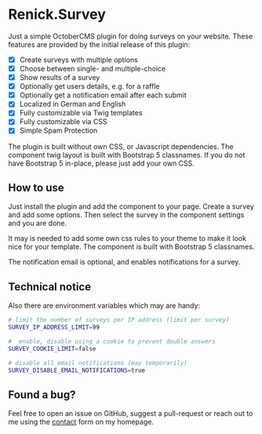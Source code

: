 # Renick.Survey

Just a simple OctoberCMS plugin for doing surveys on your website.
These features are provided by the initial release of
this plugin:

- [x] Create surveys with multiple options
- [x] Choose between single- and multiple-choice
- [x] Show results of a survey
- [x] Optionally get users details, e.g. for a raffle
- [x] Optionally get a notification email after each submit
- [x] Localized in German and English
- [x] Fully customizable via Twig templates
- [x] Fully customizable via CSS
- [x] Simple Spam Protection

The plugin is built without own CSS, or Javascript dependencies.
The component twig layout is built with Bootstrap 5 classnames.
If you do not have Bootstrap 5 in-place, please just add your own CSS.

## How to use

Just install the plugin and add the component to your page.
Create a survey and add some options.
Then select the survey in the component settings and you are done.

It may is needed to add some own css rules to your theme to make it look nice for your template.
The component is built with Bootstrap 5 classnames.

The notification email is optional, and enables notifications for a survey.

## Technical notice

Also there are environment variables which may are handy:

```bash
# limit the number of surveys per IP address (limit per survey)
SURVEY_IP_ADDRESS_LIMIT=99

#  enable, disable using a cookie to prevent double answers
SURVEY_COOKIE_LIMIT=false

# disable all email notifications (may temporarily)
SURVEY_DISABLE_EMAIL_NOTIFICATIONS=true
```

## Found a bug?

Feel free to open an issue on GitHub, suggest a pull-request or reach out to me
using the [contact](https://www.renick.io) form on my homepage.
